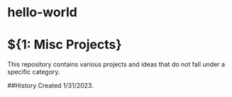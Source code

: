 # hello-world
# ${1: Misc Projects}

This repository contains various projects and ideas that do not fall under a specific category.

##History
Created 1/31/2023.
